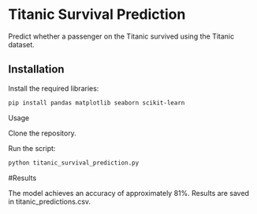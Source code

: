 # Titanic Survival Prediction

Predict whether a passenger on the Titanic survived using the Titanic dataset.

## Installation

Install the required libraries:

```bash
pip install pandas matplotlib seaborn scikit-learn
```
Usage

Clone the repository.

Run the script:
```bash
python titanic_survival_prediction.py
```

#Results

The model achieves an accuracy of approximately 81%. Results are saved in titanic_predictions.csv.
